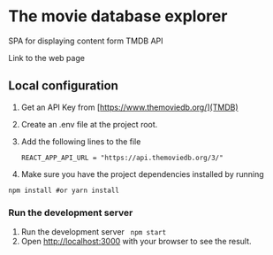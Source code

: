 # The movie database explorer

SPA for displaying content form TMDB API

Link to the web page [](here)

## Local configuration

1. Get an API Key from [https://www.themoviedb.org/](TMDB)
2. Create an .env file at the project root.
3. Add the following lines to the file

   ```REACT_APP_API_KEY = "fdca631f4b9babbd32b6f8487c1dfad1"
   REACT_APP_API_URL = "https://api.themoviedb.org/3/"

   ```

4. Make sure you have the project dependencies installed by running

`npm install #or yarn install`

### Run the development server

1. Run the development server
   ` npm start`
2. Open [http://localhost:3000](http://localhost:3000) with your browser to see the result.
